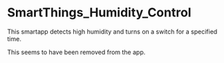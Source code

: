 # SmartThings_Humidity_Control
This smartapp detects high humidity and turns on a switch for a specified time.

This seems to have been removed from the app.
